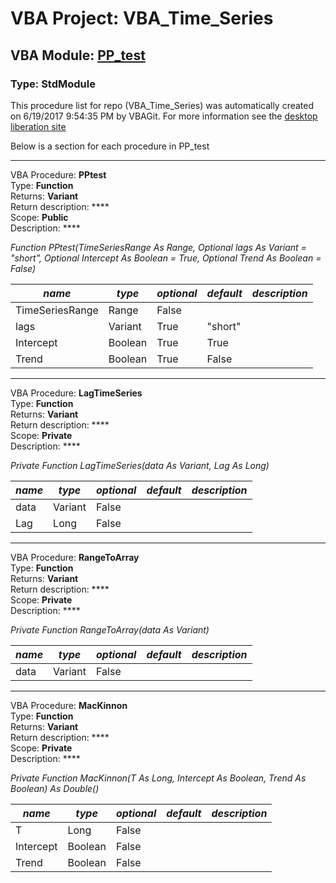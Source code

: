 # VBA Project: **VBA_Time_Series**
## VBA Module: **[PP_test](/scripts/PP_test.vba "source is here")**
### Type: StdModule  

This procedure list for repo (VBA_Time_Series) was automatically created on 6/19/2017 9:54:35 PM by VBAGit.
For more information see the [desktop liberation site](http://ramblings.mcpher.com/Home/excelquirks/drivesdk/gettinggithubready "desktop liberation")

Below is a section for each procedure in PP_test

---
VBA Procedure: **PPtest**  
Type: **Function**  
Returns: **Variant**  
Return description: ****  
Scope: **Public**  
Description: ****  

*Function PPtest(TimeSeriesRange As Range, Optional lags As Variant = "short", Optional Intercept As Boolean = True, Optional Trend As Boolean = False)*  

*name*|*type*|*optional*|*default*|*description*
---|---|---|---|---
TimeSeriesRange|Range|False||
lags|Variant|True| "short"|
Intercept|Boolean|True| True|
Trend|Boolean|True| False|


---
VBA Procedure: **LagTimeSeries**  
Type: **Function**  
Returns: **Variant**  
Return description: ****  
Scope: **Private**  
Description: ****  

*Private Function LagTimeSeries(data As Variant, Lag As Long)*  

*name*|*type*|*optional*|*default*|*description*
---|---|---|---|---
data|Variant|False||
Lag|Long|False||


---
VBA Procedure: **RangeToArray**  
Type: **Function**  
Returns: **Variant**  
Return description: ****  
Scope: **Private**  
Description: ****  

*Private Function RangeToArray(data As Variant)*  

*name*|*type*|*optional*|*default*|*description*
---|---|---|---|---
data|Variant|False||


---
VBA Procedure: **MacKinnon**  
Type: **Function**  
Returns: **Variant**  
Return description: ****  
Scope: **Private**  
Description: ****  

*Private Function MacKinnon(T As Long, Intercept As Boolean, Trend As Boolean) As Double()*  

*name*|*type*|*optional*|*default*|*description*
---|---|---|---|---
T|Long|False||
Intercept|Boolean|False||
Trend|Boolean|False||
